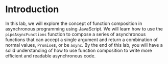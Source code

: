# Introduction

In this lab, we will explore the concept of function composition in asynchronous programming using JavaScript. We will learn how to use the `pipeAsyncFunctions` function to compose a series of asynchronous functions that can accept a single argument and return a combination of normal values, `Promise`s, or be `async`. By the end of this lab, you will have a solid understanding of how to use function composition to write more efficient and readable asynchronous code.
